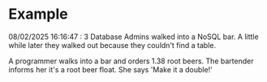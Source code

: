 # Example

<!-- replace-with-date starts -->
08/02/2025 16:16:47 : 3 Database Admins walked into a NoSQL bar. A little while later they walked out because they couldn't find a table.
<!-- replace-with-date ends -->

<!-- replace-with-joke starts -->
A programmer walks into a bar and orders 1.38 root beers. The bartender informs her it's a root beer float. She says 'Make it a double!'
<!-- replace-with-joke ends -->